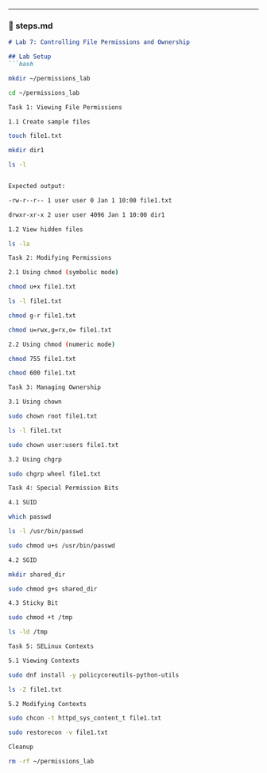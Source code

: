 
---

### 📄 steps.md
```markdown
# Lab 7: Controlling File Permissions and Ownership

## Lab Setup
```bash

mkdir ~/permissions_lab

cd ~/permissions_lab

Task 1: Viewing File Permissions

1.1 Create sample files

touch file1.txt

mkdir dir1

ls -l


Expected output:

-rw-r--r-- 1 user user 0 Jan 1 10:00 file1.txt

drwxr-xr-x 2 user user 4096 Jan 1 10:00 dir1

1.2 View hidden files

ls -la

Task 2: Modifying Permissions

2.1 Using chmod (symbolic mode)

chmod u+x file1.txt

ls -l file1.txt

chmod g-r file1.txt

chmod u=rwx,g=rx,o= file1.txt

2.2 Using chmod (numeric mode)

chmod 755 file1.txt

chmod 600 file1.txt

Task 3: Managing Ownership

3.1 Using chown

sudo chown root file1.txt

ls -l file1.txt

sudo chown user:users file1.txt

3.2 Using chgrp

sudo chgrp wheel file1.txt

Task 4: Special Permission Bits

4.1 SUID

which passwd

ls -l /usr/bin/passwd

sudo chmod u+s /usr/bin/passwd

4.2 SGID

mkdir shared_dir

sudo chmod g+s shared_dir

4.3 Sticky Bit

sudo chmod +t /tmp

ls -ld /tmp

Task 5: SELinux Contexts

5.1 Viewing Contexts

sudo dnf install -y policycoreutils-python-utils

ls -Z file1.txt

5.2 Modifying Contexts

sudo chcon -t httpd_sys_content_t file1.txt

sudo restorecon -v file1.txt

Cleanup

rm -rf ~/permissions_lab

